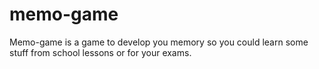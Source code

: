 # memo-game
Memo-game is a game to develop you memory so you could learn some stuff from school lessons or for your exams.
